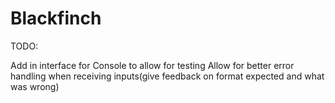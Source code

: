 # Blackfinch

TODO:

Add in interface for Console to allow for testing
Allow for better error handling when receiving inputs(give feedback on format expected and what was wrong)
